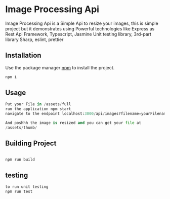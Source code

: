 # Image Processing Api

Image Processing Api is a Simple Api to resize your images, this is simple project but it demonstrates using Powerful technologies like Express as Rest Api Framework, Typescript, Jasmine Unit testing library, 3rd-part library Sharp, eslint, prettier

## Installation

Use the package manager [npm](https://nodejs.org/en/download/) to install the project.

```bash
npm i
```

## Usage

```python
Put your File in /assets/full
run the application npm start
navigate to the endpoint localhost:3000/api/images?filename=yourFilename&&length='yourdesiredlenght'&&width='yourdesiedwidth'

And poshhh the image is resized and you can get your file at
/assets/thumb/
```

## Building Project

```python

npm run build

```

## testing

```python
to run unit testing
npm run test

```
